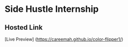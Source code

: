 # Side Hustle Internship

## Hosted Link


[Live Preview] (https://careemah.github.io/color-flipper1/)

